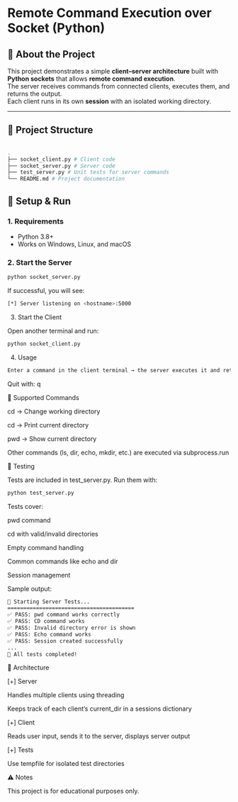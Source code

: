 # Remote Command Execution over Socket (Python)

## 📌 About the Project

This project demonstrates a simple **client–server architecture** built with **Python sockets** that allows **remote command execution**.  
The server receives commands from connected clients, executes them, and returns the output.  
Each client runs in its own **session** with an isolated working directory.

---

## 📂 Project Structure
```bash

.
├── socket_client.py # Client code
├── socket_server.py # Server code
├── test_server.py # Unit tests for server commands
└── README.md # Project documentation
```

## 🚀 Setup & Run

### 1. Requirements

- Python 3.8+
- Works on Windows, Linux, and macOS

### 2. Start the Server
```bash
python socket_server.py
```
If successful, you will see:
```bash
[*] Server listening on <hostname>:5000
```


3. Start the Client

Open another terminal and run:
```bash
python socket_client.py
```
4. Usage
```bash
Enter a command in the client terminal → the server executes it and returns the output.
```
Quit with: q

🔑 Supported Commands

cd <directory> → Change working directory

cd → Print current directory

pwd → Show current directory

Other commands (ls, dir, echo, mkdir, etc.) are executed via subprocess.run


🧪 Testing

Tests are included in test_server.py.
Run them with:
```bash
python test_server.py
```

Tests cover:

pwd command

cd with valid/invalid directories

Empty command handling

Common commands like echo and dir

Session management

Sample output:
```bash
🔧 Starting Server Tests...
========================================
✅ PASS: pwd command works correctly
✅ PASS: CD command works
✅ PASS: Invalid directory error is shown
✅ PASS: Echo command works
✅ PASS: Session created successfully
...
🏁 All tests completed!
```
🧩 Architecture

[+] Server

Handles multiple clients using threading

Keeps track of each client’s current_dir in a sessions dictionary

[+] Client

Reads user input, sends it to the server, displays server output

[+] Tests

Use tempfile for isolated test directories

⚠️ Notes

This project is for educational purposes only.
